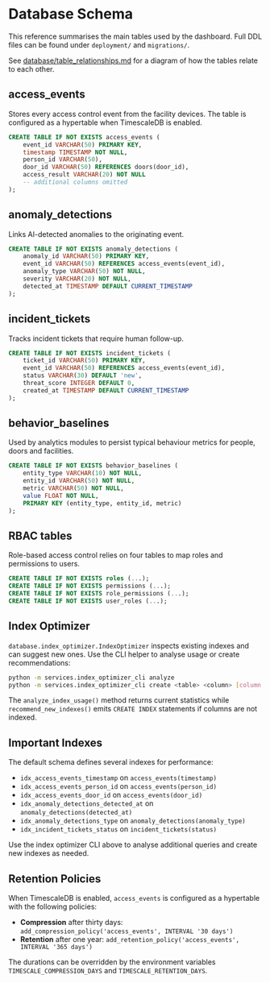 # Database Schema

This reference summarises the main tables used by the dashboard. Full DDL files can be found under `deployment/` and `migrations/`.

See [database/table_relationships.md](database/table_relationships.md) for a diagram of how the tables relate to each other.

## access_events

Stores every access control event from the facility devices. The table is configured as a hypertable when TimescaleDB is enabled.

```sql
CREATE TABLE IF NOT EXISTS access_events (
    event_id VARCHAR(50) PRIMARY KEY,
    timestamp TIMESTAMP NOT NULL,
    person_id VARCHAR(50),
    door_id VARCHAR(50) REFERENCES doors(door_id),
    access_result VARCHAR(20) NOT NULL
    -- additional columns omitted
);
```

## anomaly_detections

Links AI-detected anomalies to the originating event.

```sql
CREATE TABLE IF NOT EXISTS anomaly_detections (
    anomaly_id VARCHAR(50) PRIMARY KEY,
    event_id VARCHAR(50) REFERENCES access_events(event_id),
    anomaly_type VARCHAR(50) NOT NULL,
    severity VARCHAR(20) NOT NULL,
    detected_at TIMESTAMP DEFAULT CURRENT_TIMESTAMP
);
```

## incident_tickets

Tracks incident tickets that require human follow-up.

```sql
CREATE TABLE IF NOT EXISTS incident_tickets (
    ticket_id VARCHAR(50) PRIMARY KEY,
    event_id VARCHAR(50) REFERENCES access_events(event_id),
    status VARCHAR(30) DEFAULT 'new',
    threat_score INTEGER DEFAULT 0,
    created_at TIMESTAMP DEFAULT CURRENT_TIMESTAMP
);
```

## behavior_baselines

Used by analytics modules to persist typical behaviour metrics for people, doors and facilities.

```sql
CREATE TABLE IF NOT EXISTS behavior_baselines (
    entity_type VARCHAR(10) NOT NULL,
    entity_id VARCHAR(50) NOT NULL,
    metric VARCHAR(50) NOT NULL,
    value FLOAT NOT NULL,
    PRIMARY KEY (entity_type, entity_id, metric)
);
```

## RBAC tables

Role-based access control relies on four tables to map roles and permissions to users.

```sql
CREATE TABLE IF NOT EXISTS roles (...);
CREATE TABLE IF NOT EXISTS permissions (...);
CREATE TABLE IF NOT EXISTS role_permissions (...);
CREATE TABLE IF NOT EXISTS user_roles (...);
```

## Index Optimizer

`database.index_optimizer.IndexOptimizer` inspects existing indexes and can suggest new ones. Use the CLI helper to analyse usage or create recommendations:

```bash
python -m services.index_optimizer_cli analyze
python -m services.index_optimizer_cli create <table> <column> [column...]
```

The `analyze_index_usage()` method returns current statistics while `recommend_new_indexes()` emits `CREATE INDEX` statements if columns are not indexed.

## Important Indexes

The default schema defines several indexes for performance:

* `idx_access_events_timestamp` on `access_events(timestamp)`
* `idx_access_events_person_id` on `access_events(person_id)`
* `idx_access_events_door_id` on `access_events(door_id)`
* `idx_anomaly_detections_detected_at` on `anomaly_detections(detected_at)`
* `idx_anomaly_detections_type` on `anomaly_detections(anomaly_type)`
* `idx_incident_tickets_status` on `incident_tickets(status)`

Use the index optimizer CLI above to analyse additional queries and create new indexes as needed.

## Retention Policies

When TimescaleDB is enabled, `access_events` is configured as a hypertable with the following policies:

* **Compression** after thirty days: `add_compression_policy('access_events', INTERVAL '30 days')`
* **Retention** after one year: `add_retention_policy('access_events', INTERVAL '365 days')`

The durations can be overridden by the environment variables `TIMESCALE_COMPRESSION_DAYS` and `TIMESCALE_RETENTION_DAYS`.


